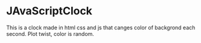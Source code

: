 # JAvaScriptClock
This is a clock made in html css and js that canges color of backgrond each second. Plot twist, color is random.
